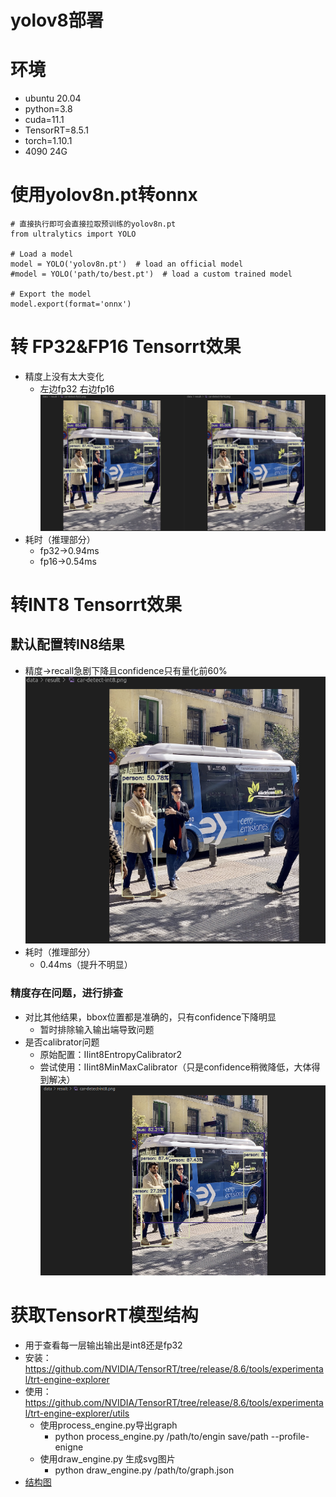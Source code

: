 yolov8部署
===
# 环境
- ubuntu 20.04
- python=3.8
- cuda=11.1
- TensorRT=8.5.1
- torch=1.10.1
- 4090 24G
# 使用yolov8n.pt转onnx
```
# 直接执行即可会直接拉取预训练的yolov8n.pt
from ultralytics import YOLO

# Load a model
model = YOLO('yolov8n.pt')  # load an official model
#model = YOLO('path/to/best.pt')  # load a custom trained model

# Export the model
model.export(format='onnx')
```
# 转 FP32&FP16 Tensorrt效果
- 精度上没有太大变化
    - 左边fp32 右边fp16
![image](./fp32fp16result.png)
- 耗时（推理部分）
    - fp32->0.94ms
    - fp16->0.54ms
# 转INT8 Tensorrt效果
## 默认配置转IN8结果
- 精度->recall急剧下降且confidence只有量化前60%
![image](./INT8FRISTRESULT.png)
- 耗时（推理部分）
    - 0.44ms（提升不明显）
### 精度存在问题，进行排查
- 对比其他结果，bbox位置都是准确的，只有confidence下降明显
    - 暂时排除输入输出端导致问题
- 是否calibrator问题
    - 原始配置：IIint8EntropyCalibrator2
    - 尝试使用：IIint8MinMaxCalibrator（只是confidence稍微降低，大体得到解决）
![image](./int8minmaxresult.png)

# 获取TensorRT模型结构
- 用于查看每一层输出输出是int8还是fp32
- 安装：https://github.com/NVIDIA/TensorRT/tree/release/8.6/tools/experimental/trt-engine-explorer
- 使用：https://github.com/NVIDIA/TensorRT/tree/release/8.6/tools/experimental/trt-engine-explorer/utils
    - 使用process_engine.py导出graph
        - python process_engine.py /path/to/engin save/path --profile-enigne
    - 使用draw_engine.py 生成svg图片
        - python draw_engine.py /path/to/graph.json
- [结构图](./yolov8n-int8.engine.graph.json.svg)